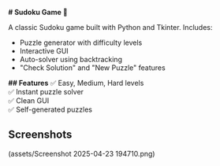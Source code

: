 **# Sudoku Game 🎯**

A classic Sudoku game built with Python and Tkinter. Includes:
- Puzzle generator with difficulty levels
- Interactive GUI
- Auto-solver using backtracking
- "Check Solution" and "New Puzzle" features

**## Features**
✅ Easy, Medium, Hard levels  
✅ Instant puzzle solver  
✅ Clean GUI  
✅ Self-generated puzzles  

## Screenshots
(assets/Screenshot 2025-04-23 194710.png)

